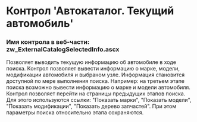 ﻿---
description: 2.4.9.1
---
# Контрол 'Автокаталог. Текущий автомобиль'
### Имя контрола в веб-части: zw_ExternalCatalogSelectedInfo.ascx
Позволяет выводить текущую информацию об автомобиле в ходе поиска. 
Контрол позволяет вывести информацию о марке, модели, модификации автомобиля и выбраном узле. 
Информация становится доступной по мере выполнения поиска.
Например: на третьем этапе поиска возможно вывести информацию о марке и модели автомобиля. 
Контрол позволяет перейти на страницы предыдущих этапов поиска. Для этого используются ссылки: "Показать марки", "Показать модели", "Показать модификации", "Показать дерево запчастей". 
При этом параметры поиска относительно этапа сохраняются.
